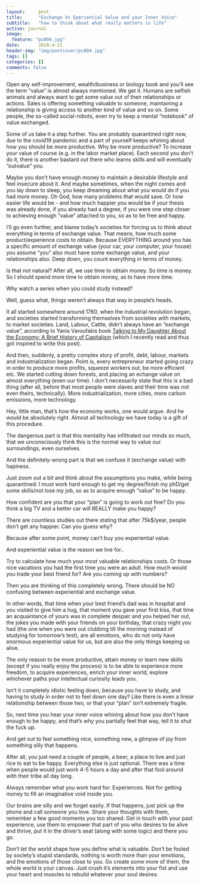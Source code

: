 ```yaml
---
layout:     post
title:      "Exchange Vs Eperiential Value and your Inner Voice"
subtitle:   "how to think about what really matters in life"
active: journal
image:
  feature: "pc004.jpg"
date:       2020-4-21
header-img: "img/postcover/pc004.jpg"
tags: []
categories: []
comments: false
---
```



Open any self-improvement, wealth/business or biology book and you’ll see the term “value” is almost always mentioned. We get it. Humans are selfish animals and always want to get some value out of their relationships or actions. Sales is offering something valuable to someone, maintaining a relationship is giving access to another kind of value and so on. Some people, the so-called social-robots, even try to keep a mental “notebook” of value exchanged.

Some of us take it a step further. You are probably quarantined right now, due to the covid19 pandemic and a part of yourself keeps whining about how you should be more productive. Why be more productive? To increase your value of course (e.g. in the labor market place). Each second you don’t do it, there is another bastard out there who learns skills and will eventually “outvalue” you.

Maybe you don’t have enough money to maintain a desirable lifestyle and feel insecure about it. And maybe sometimes, when the night comes and you lay down to sleep, you keep dreaming about what you would do if you had more money. Oh God, how many problems that would save. Or how easier life would be - and how much happier you would be if your thesis was already done, if you already had a degree, if you were one step closer to achieving enough “value” attached to you, so as to be free and happy.

I’ll go even further, and blame today’s societies for forcing us to think about everything in terms of exchange value. That means, how much some product/experience costs to obtain. Because EVERYTHING around you has a specific amount of exchange value (your car, your computer, your house) you assume “you” also must have some exchange value, and your relationships also. Deep down, you count everything in terms of money.

Is that not natural? After all, we use time to obtain money. So time is money. So I should spend more time to obtain money, as to have more time.

Why watch a series when you could study instead?

Well, guess what, things weren’t always that way in people’s heads.

It all started somewhere around 1760, when the industrial revolution began, and societies started transforming themselves from societies with markets, to market societies. Land, Labour, Cattle, didn’t always have an “exchange value”, according to Yanis Varoufakis book <a href="https://www.goodreads.com/is/book/show/36992441-talking-to-my-daughter-about-the-economy">Talking to My Daughter About the Economy: A Brief History of Capitalism</a> (which I recently read and thus got inspired to write this post).

And then, suddenly, a pretty complex story of profit, debt, labour, markets and industrialization began. Point is, every entrepreneur started going crazy in order to produce more profits, squeeze workers out, be more efficient etc. We started cutting down forests, and placing an echange value on almost everything (even our time). I don't necessarily state that this is a bad thing (after all, before that most people were slaves and their time was not even theirs, technically). More industrialization, more cities, more carbon emissions, more technology.

Hey, little man, that’s how the economy works, one would argue. And he would be absolutely right. Almost all technology we have today is a gift of this procedure.

The dangerous part is that this mentality has infiltrated our minds so much, that we unconsciously think this is the normal way to value our surroundings, even ourselves.

And the definitely-wrong part is that we confuse it (exchange value) with hapiness.

Just zoom out a bit and think about the assumptions you make, while being quarantined: I must work hard enough to get my degree/finish my phD/get some skills/not lose my job, so as to acquire enough “value” to be happy.

How confident are you that your “plan” is going to work out fine? Do you think a big TV and a better car will REALLY make you happy?

There are countless studies out there stating that after 75k$/year, people don’t get any happier. Can you guess why?

Because after some point, money can’t buy you experiential value.

And experiential value is the reason we live for..

Try to calculate how much your most valuable relationships costs. Or those nice vacations you had the first time you were an adult. How much would you trade your best friend for? Are you coming up with numbers?

Then you are thinking of this completely wrong. There should be NO confusing between experiential and exchange value.

In other words, that time when your best friend’s dad was in hospital and you visited to give him a hug, that moment you gave your first kiss, that time an acquaintance of yours was in complete despair and you helped her out, the jokes you made with your friends on your birthday, that crazy night you had (the one when you were out clubbing till the morning instead of studying for tomorrow’s test), are all emotions, who do not only have enormous experiential value for us, but are also the only things keeping us alive.

The only reason to be more productive, attain money or learn new skills (except if you really enjoy the process) is to be able to experience more freedom, to acquire experiences, enrich your inner world, explore whichever paths your intellectual curiosity leads you.

Isn’t it completely idiotic feeling down, because you have to study, and having to study in order not to feel down one day? Like there is even a linear relationship between those two, or that your “plan” isn’t extremely fragile.

So, next time you hear your inner voice whining about how you don’t have enough to be happy, and that’s why you partially feel that way, tell it to shut the fuck up.

And get out to feel something nice, something new, a glimpse of joy from something silly that happens.

After all, you just need a couple of people, a beer, a place to live and just rice to eat to be happy. Everything else is just optional. There was a time when people would just work 4-5 hours a day and after that fool around with their tribe all day long.

Always remember what you work hard for: Experiences. Not for getting money to fill an imaginative void inside you.

Our brains are silly and we forget easily. If that happens, just pick up the phone and call someone you love. Share your thoughts with them, remember a few good moments you too shared. Get in touch with your past experience, use them to empower that part of you who desires to be alive and thrive, put it in the driver’s seat (along with some logic) and there you go.

Don’t let the world shape how you define what is valuable. Don’t be fooled by society’s stupid standards, nothing is worth more than your emotions, and the emotions of those close to you. Go create some more of them, the whole world is your canvas. Just crush it’s elements into your fist and use your heart and muscles to rebuild whatever your soul desires.
